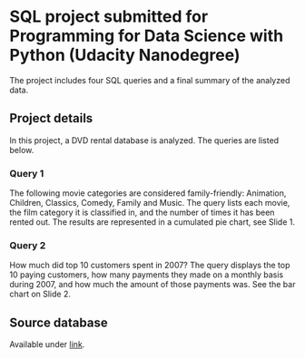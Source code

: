 # SQL project submitted for Programming for Data Science with Python (Udacity Nanodegree)
The project includes four SQL queries and a final summary of the analyzed data.

## Project details
In this project, a DVD rental database is analyzed. The queries are listed below.

### Query 1
The following movie categories are considered family-friendly: Animation, Children, Classics, Comedy, Family and Music. The query lists each movie, the film category it is classified in, and the number of times it has been rented out. The results are represented in a cumulated pie chart, see Slide 1.

### Query 2
How much did top 10 customers spent in 2007? The query displays the top 10 paying customers, how many payments they made on a monthly basis during 2007, and how much the amount of those payments was. See the bar chart on Slide 2.

## Source database
Available under [link](http://www.postgresqltutorial.com/postgresql-sample-database/).
